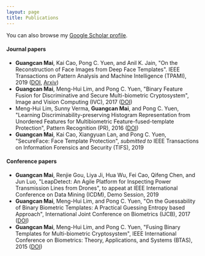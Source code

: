 ```yaml
---
layout: page
title: Publications
---
```


You can also browse my <a href="https://scholar.google.com/citations?user=739cUNMAAAAJ" target="_blank">Google Scholar profile</a>.
<br />


#### Journal papers
- **Guangcan Mai**, Kai Cao, Pong C. Yuen, and Anil K. Jain, "On the Reconstruction of Face Images from Deep Face Templates". IEEE Transactions on Pattern Analysis and Machine Intelligence (TPAMI), 2019 ([DOI](http://dx.doi.org/10.1109/TPAMI.2018.2827389), [Arxiv](https://arxiv.org/abs/1703.00832))
- **Guangcan Mai**, Meng-Hui Lim, and Pong C. Yuen, "Binary Feature Fusion for Discriminative and Secure Multi-biometric Cryptosystem", Image and Vision Computing (IVC), 2017 ([DOI](http://dx.doi.org/10.1016/j.imavis.2016.11.011))
- Meng-Hui Lim, Sunny Verma, **Guangcan Mai**, and Pong C. Yuen, "Learning Discriminability-preserving Histogram Representation from Unordered Features for Multibiometric Feature-fused-template Protection",  Pattern Recognition (PR), 2016 ([DOI](http://dx.doi.org/10.1016/j.patcog.2016.06.018))
- **Guangcan Mai**, Kai Cao, Xiangyuan Lan, and Pong C. Yuen, "SecureFace: Face Template Protection", *submitted to* IEEE Transactions on Information Forensics and Security (TIFS), 2019


#### Conference papers
- **Guangcan Mai**, Renjie Gou, Liya Ji, Hua Wu, Fei Cao, Qifeng Chen, and Jun Luo, "LeapDetect: An Agile Platform for Inspecting Power Transmission Lines from Drones", to appeat at IEEE International Conference on Data Mining (ICDM), Demo Session, 2019
- **Guangcan Mai**, Meng-Hui Lim, and Pong C. Yuen, "On the Guessability of Binary Biometric Templates: A Practical Guessing Entropy based Approach",  International Joint Conference on Biometrics (IJCB), 2017 ([DOI](https://doi.org/10.1109/BTAS.2017.8272719))
- **Guangcan Mai**, Meng-Hui Lim, and Pong C. Yuen, "Fusing Binary Templates for Multi-biometric Cryptosystem",   IEEE International Conference on Biometrics: Theory, Applications, and Systems (BTAS), 2015 ([DOI](https://doi.org/10.1109/BTAS.2017.8272719))


